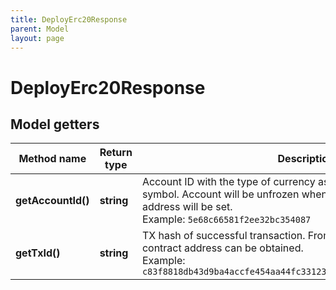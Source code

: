 ```yaml
---
title: DeployErc20Response
parent: Model
layout: page
---
```


# DeployErc20Response

## Model getters

Method name | Return type | Description | Notes
------------ | ------------- | ------------- | -------------
**getAccountId()** | **string** | Account ID with the type of currency as created ERC20/BEP20 token symbol. Account will be unfrozen when ERC20/BEP20 contract address will be set. <br>Example: `5e68c66581f2ee32bc354087` |
**getTxId()** | **string** | TX hash of successful transaction. From this transaction receipt contract address can be obtained. <br>Example: `c83f8818db43d9ba4accfe454aa44fc33123d47a4f89d47b314d6748eb0e9bc9` |


